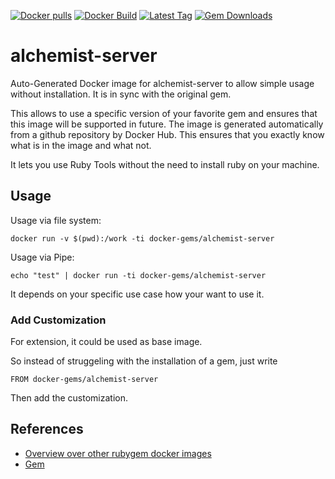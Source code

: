 [![Docker pulls](https://img.shields.io/docker/pulls/rubygem/alchemist-server.svg)](https://hub.docker.com/r/rubygem/alchemist-server/)
[![Docker Build](https://img.shields.io/docker/automated/rubygem/alchemist-server.svg)](https://hub.docker.com/r/rubygem/alchemist-server/)
[![Latest Tag](https://img.shields.io/github/tag/docker-rubygem/alchemist-server.svg)](https://hub.docker.com/r/rubygem/alchemist-server/)
[![Gem Downloads](https://img.shields.io/gem/dt/alchemist-server.svg)](https://rubygems.org/gems/alchemist-server/)
# alchemist-server

Auto-Generated Docker image for alchemist-server to allow simple usage without installation.
It is in sync with the original gem.

This allows to use a specific version of your favorite gem and ensures that this image will be supported in future.
The image is generated automatically from a github repository by Docker Hub.
This ensures that you exactly know what is in the image and what not.

It lets you use Ruby Tools without the need to install ruby on your machine.

## Usage

Usage via file system:

`docker run -v $(pwd):/work -ti docker-gems/alchemist-server`

Usage via Pipe:

`echo "test" | docker run -ti docker-gems/alchemist-server`

It depends on your specific use case how your want to use it.

### Add Customization

For extension, it could be used as base image.

So instead of struggeling with the installation of a gem, just write

`FROM docker-gems/alchemist-server`

Then add the customization.

## References

 - [Overview over other rubygem docker images](https://github.com/thinkbot/docker-rubygem)
 - [Gem](https://rubygems.org/gems/alchemist-server/)
